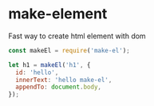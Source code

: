 # make-element
Fast way to create html element with dom

```javascript
const makeEl = require('make-el');

let h1 = makeEl('h1', {
  id: 'hello',
  innerText: 'hello make-el',
  appendTo: document.body,
});
```
